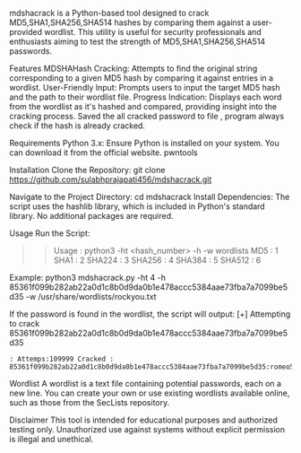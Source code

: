 mdshacrack is a Python-based tool designed to crack MD5,SHA1,SHA256,SHA514 hashes by comparing them against a user-provided wordlist. 
This utility is useful for security professionals and enthusiasts aiming to test the strength of MD5,SHA1,SHA256,SHA514 passwords.

Features
MDSHAHash Cracking: Attempts to find the original string corresponding to a given MD5 hash by comparing it against entries in a wordlist.
User-Friendly Input: Prompts users to input the target MD5 hash and the path to their wordlist file.
Progress Indication: Displays each word from the wordlist as it's hashed and compared, providing insight into the cracking process.
Saved the all cracked password to file , program always check if the hash is already cracked.

Requirements
Python 3.x: Ensure Python is installed on your system. You can download it from the official website.
pwntools

Installation
Clone the Repository:
git clone https://github.com/sulabhprajapati456/mdshacrack.git

Navigate to the Project Directory:
cd mdshacrack
Install Dependencies: The script uses the hashlib library, which is included in Python's standard library. No additional packages are required.

Usage
Run the Script:

>> Usage : python3 -ht <hash_number> -h <hash> -w wordlists
MD5    : 1
SHA1   : 2
SHA224 : 3
SHA256 : 4
SHA384 : 5
SHA512 : 6


Example:
python3 mdshacrack.py -ht 4 -h 85361f099b282ab22a0d1c8b0d9da0b1e478accc5384aae73fba7a7099be5d35 -w /usr/share/wordlists/rockyou.txt


If the password is found in the wordlist, the script will output:
[+] Attempting to crack 85361f099b282ab22a0d1c8b0d9da0b1e478accc5384aae73fba7a7099be5d35
    
    : Attemps:109999 Cracked : 85361f099b282ab22a0d1c8b0d9da0b1e478accc5384aae73fba7a7099be5d35:romeo5

Wordlist
A wordlist is a text file containing potential passwords, each on a new line. You can create your own or use existing wordlists available online, such as those from the SecLists repository.

Disclaimer
This tool is intended for educational purposes and authorized testing only. Unauthorized use against systems without explicit permission is illegal and unethical.
